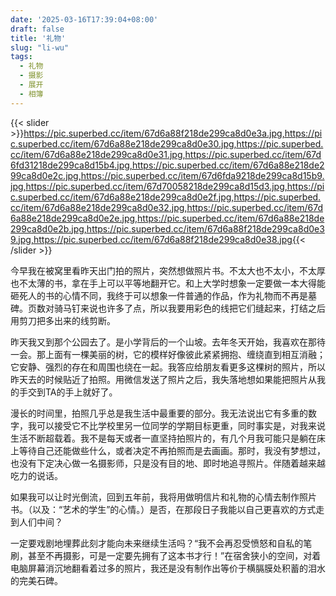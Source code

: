 ```yaml
---
date: '2025-03-16T17:39:04+08:00'
draft: false
title: '礼物'
slug: "li-wu"
tags:
  - 礼物
  - 摄影
  - 展开
  - 相簿
---
```


{{< slider >}}https://pic.superbed.cc/item/67d6a88f218de299ca8d0e3a.jpg,https://pic.superbed.cc/item/67d6a88e218de299ca8d0e30.jpg,https://pic.superbed.cc/item/67d6a88e218de299ca8d0e31.jpg,https://pic.superbed.cc/item/67d6fd31218de299ca8d15b4.jpg,https://pic.superbed.cc/item/67d6a88e218de299ca8d0e2c.jpg,https://pic.superbed.cc/item/67d6fda9218de299ca8d15b9.jpg,https://pic.superbed.cc/item/67d70058218de299ca8d15d3.jpg,https://pic.superbed.cc/item/67d6a88e218de299ca8d0e2f.jpg,https://pic.superbed.cc/item/67d6a88e218de299ca8d0e32.jpg,https://pic.superbed.cc/item/67d6a88e218de299ca8d0e2e.jpg,https://pic.superbed.cc/item/67d6a88e218de299ca8d0e2b.jpg,https://pic.superbed.cc/item/67d6a88f218de299ca8d0e39.jpg,https://pic.superbed.cc/item/67d6a88f218de299ca8d0e38.jpg{{< /slider >}}

今早我在被窝里看昨天出门拍的照片，突然想做照片书。不太大也不太小，不太厚也不太薄的书，拿在手上可以平等地翻开它。和上大学时想象一定要做一本大得能砸死人的书的心情不同，我终于可以想象一件普通的作品，作为礼物而不再是墓碑。页数对骑马钉来说也许多了点，所以我要用彩色的线把它们缝起来，打结之后用剪刀把多出来的线剪断。

昨天我又到那个公园去了。是小学背后的一个山坡。去年冬天开始，我喜欢在那待一会。那上面有一棵美丽的树，它的模样好像彼此紧紧拥抱、缠绕直到相互消融；它安静、强烈的存在和周围也绕在一起。我答应给朋友看更多这棵树的照片，所以昨天去的时候贴近了拍照。用微信发送了照片之后，我失落地想如果能把照片从我的手交到TA的手上就好了。

漫长的时间里，拍照几乎总是我生活中最重要的部分。我无法说出它有多重的数字，我可以接受它不比学校里另一位同学的学期目标更重，同时事实是，对我来说生活不断超载着。我不是每天或者一直坚持拍照片的，有几个月我可能只是躺在床上等待自己还能做些什么，或者决定不再拍照而是去画画。那时，我没有梦想过，也没有下定决心做一名摄影师，只是没有目的地、即时地追寻照片。伴随着越来越吃力的说话。

如果我可以让时光倒流，回到五年前，我将用做明信片和礼物的心情去制作照片书。（以及：“艺术的学生”的心情。）是否，在那段日子我能以自己更喜欢的方式走到人们中间？

一定要戏剧地埋葬此刻才能向未来继续生活吗？“我不会再忍受愤怒和自私的笔刷，甚至不再摄影，可是一定要先拥有了这本书才行！”在宿舍狭小的空间，对着电脑屏幕消沉地翻看着过多的照片，我还是没有制作出等价于横膈膜处积蓄的泪水的完美石碑。
